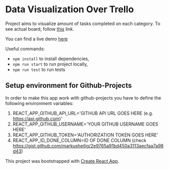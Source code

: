 # Data Visualization Over Trello

Project aims to visualize amount of tasks completed on each category. To see actual board, follow [this](https://trello.com/b/KlLdup7o/ugurcan-sengit-apprenticeship-board) link.

You can find a live demo [here](https://gracious-booth-c323f1.netlify.com/)

Useful commands:

- `npm install` to install dependencies,
- `npm run start` to run project locally,
- `npm run test` to run tests

## Setup environment for Github-Projects
In order to make this app work with github-projects you have to define the following environment variables:

1. REACT_APP_GITHUB_API_URL='GITHUB API URL GOES HERE (e.g. https://api.github.com)'
2. REACT_APP_GITHUB_USERNAME='YOUR GITHUB USERNAME GOES HERE'
3. REACT_APP_GITHUB_TOKEN='AUTHORIZATION TOKEN GOES HERE'
4. REACT_APP_ID_DONE_COLUMN=ID OF DONE COLUMN (check https://gist.github.com/markusheilig/2e9765a91bd450a3113aecfaa7a98d43)

This project was bootstrapped with [Create React App](https://github.com/facebookincubator/create-react-app).